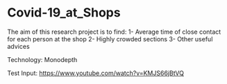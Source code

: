 # Covid-19_at_Shops

The aim of this research project is to find:
1- Average time of close contact for each person at the shop
2- Highly crowded sections 
3- Other useful advices 


Technology:
Monodepth


Test Input: 
https://www.youtube.com/watch?v=KMJS66jBtVQ
